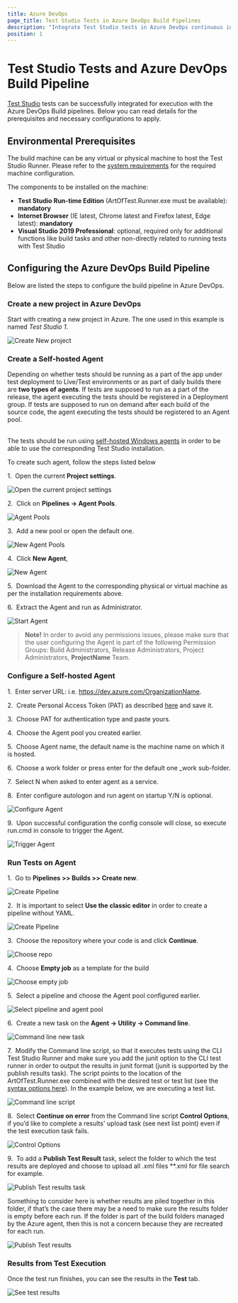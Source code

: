 ```yaml
---
title: Azure DevOps 
page_title: Test Studio Tests in Azure DevOps Build Pipelines
description: "Integrate Test Studio tests in Azure DevOps continuous integration. Execute Test Studio tests with Azure DevOps Build Pipeline configured with self-hosted agent."
position: 1
---
```

# Test Studio Tests and Azure DevOps Build Pipeline

<a href="https://www.telerik.com/teststudio" target="_blank">Test Studio</a> tests can be successfully integrated for execution with the Azure DevOps Build pipelines. Below you can read details for the prerequisites and necessary configurations to apply.

## Environmental Prerequisites

The build machine can be any virtual or physical machine to host the Test Studio Runner. Please refer to the <a href="/system-requirements" target="_blank">system requirements</a> for the required machine configuration.

The components to be installed on the machine:

* __Test Studio Run-time Edition__ (ArtOfTest.Runner.exe must be available): __mandatory__
* __Internet Browser__ (IE latest, Chrome latest and Firefox latest, Edge latest): __mandatory__
* __Visual Studio 2019 Professional__: optional, required only for additional functions like build tasks and other non-directly related to running tests with Test Studio

## Configuring the Azure DevOps Build Pipeline

Below are listed the steps to configure the build pipeline in Azure DevOps.

### Create a new project in Azure DevOps

Start with creating a new project in Azure. The one used in this example is named _Test Studio 1_.

![Create New project][1]

### Create a Self-hosted Agent

Depending on whether tests should be running as a part of the app under test deployment to Live/Test environments or as part of daily builds there are **two types of agents**. If tests are supposed to run as a part of the release, the agent executing the tests should be registered in a Deployment group. If tests are supposed to run on demand after each build of the source code, the agent executing the tests should be registered to an Agent pool.<br><br>

The tests should be run using <a href="https://docs.microsoft.com/en-us/azure/devops/pipelines/agents/v2-windows?view=azure-devops" target="_blank">self-hosted Windows agents</a> in order to be able to use the corresponding Test Studio installation.

To create such agent, follow the steps listed below

1.&nbsp; Open the current **Project settings**.

![Open the current project settings][2]

2.&nbsp; Click on **Pipelines -> Agent Pools**.

![Agent Pools][3]

3.&nbsp; Add a new pool or open the default one.

![New Agent Pools][4]

4.&nbsp; Click **New Agent**,

![New Agent][5]

5.&nbsp; Download the Agent to the corresponding physical or virtual machine as per the installation requirements above.

6.&nbsp; Extract the Agent and run as Administrator.

![Start Agent][6]

> **Note!** In order to avoid any permissions issues, please make sure that the user configuring the Agent is part of the following Permission Groups: Build Administrators, Release Administrators, Project Administrators, **ProjectName** Team.

### Configure a Self-hosted Agent

1.&nbsp; Enter server URL: i.e. https://dev.azure.com/OrganizationName.

2.&nbsp; Create Personal Access Token (PAT) as described <a href="https://docs.microsoft.com/en-us/azure/devops/pipelines/agents/v2-windows?view=azure-devops#permissions" target="_blank">here</a> and save it.

3.&nbsp; Choose PAT for authentication type and paste yours.

4.&nbsp; Choose the Agent pool you created earlier.

5.&nbsp; Choose Agent name, the default name is the machine name on which it is hosted.

6.&nbsp; Choose a work folder or press enter for the default one _work sub-folder.

7.&nbsp; Select N when asked to enter agent as a service.

8.&nbsp; Enter configure autologon and run agent on startup Y/N is optional.

![Configure Agent][7]

9.&nbsp; Upon successful configuration the config console will close, so execute run.cmd in console to trigger the Agent.

![Trigger Agent][8]

### Run Tests on Agent

1.&nbsp; Go to **Pipelines >> Builds >> Create new**.

![Create Pipeline][9]

2.&nbsp; It is important to select **Use the classic editor** in order to create a pipeline without YAML.

![Create Pipeline][10]

3.&nbsp; Choose the repository where your code is and click **Continue**.

![Choose repo][11]

4.&nbsp; Choose **Empty job** as a template for the build

![Choose empty job][12]

5.&nbsp; Select a pipeline and choose the Agent pool configured earlier.

![Select pipeline and agent pool][13]

6.&nbsp; Create a new task on the **Agent -> Utility -> Command line**.

![Command line new task][14]

7.&nbsp; Modify the Command line script, so that it executes tests using the CLI Test Studio Runner and make sure you add the junit option to the CLI test runner in order to output the results in junit format (junit is supported by the publish results task). The script points to the location of the ArtOfTest.Runner.exe combined with the desired test or test list (see the <a href="/features/test-runners/artoftest-runner" target="_blank">syntax options here</a>). In the example below, we are executing a test list.

![Command line script][15]

8.&nbsp; Select **Continue on error** from the Command line script **Control Options**, if you’d like to complete a results' upload task (see next list point) even if the test execution task fails.

![Control Options][16]

9.&nbsp; To add a **Publish Test Result** task, select the folder to which the test results are deployed and choose to upload all .xml files **.xml for file search for example. 

![Publish Test results task][17]

Something to consider here is whether results are piled together in this folder, if that’s the case there may be a need to make sure the results folder is empty before each run. If the folder is part of the build folders managed by the Azure agent, then this is not a concern because they are recreated for each run.

![Publish Test results][18]

### Results from Test Execution

Once the test run finishes, you can see the results in the **Test** tab.

![See test results][19]

[1]: /img/advanced-topics/build-server/azure-devops/fig1.png
[2]: /img/advanced-topics/build-server/azure-devops/fig2.png
[3]: /img/advanced-topics/build-server/azure-devops/fig3.png
[4]: /img/advanced-topics/build-server/azure-devops/fig4.png
[5]: /img/advanced-topics/build-server/azure-devops/fig5.png
[6]: /img/advanced-topics/build-server/azure-devops/fig6.png
[7]: /img/advanced-topics/build-server/azure-devops/fig7.png
[8]: /img/advanced-topics/build-server/azure-devops/fig8.png
[9]: /img/advanced-topics/build-server/azure-devops/fig9.png
[10]: /img/advanced-topics/build-server/azure-devops/fig10.png
[11]: /img/advanced-topics/build-server/azure-devops/fig11.png
[12]: /img/advanced-topics/build-server/azure-devops/fig12.png
[13]: /img/advanced-topics/build-server/azure-devops/fig13.png
[14]: /img/advanced-topics/build-server/azure-devops/fig14.png
[15]: /img/advanced-topics/build-server/azure-devops/fig15.png
[16]: /img/advanced-topics/build-server/azure-devops/fig16.png
[17]: /img/advanced-topics/build-server/azure-devops/fig17.png
[18]: /img/advanced-topics/build-server/azure-devops/fig18.png
[19]: /img/advanced-topics/build-server/azure-devops/fig19.png